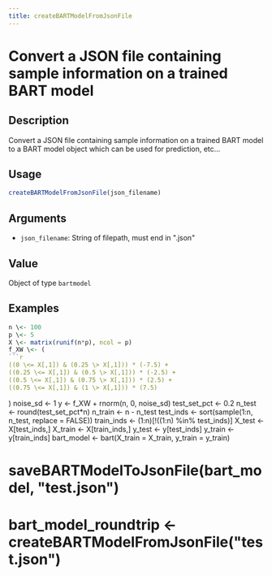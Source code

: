 ```yaml
---
title: createBARTModelFromJsonFile
---
```


# Convert a JSON file containing sample information on a trained BART model

## Description

Convert a JSON file containing sample information on a trained BART model
to a BART model object which can be used for prediction, etc...

## Usage

```r
createBARTModelFromJsonFile(json_filename)
```

## Arguments

* `json_filename`: String of filepath, must end in ".json"

## Value

Object of type `bartmodel`

## Examples

```r
n \<- 100
p \<- 5
X \<- matrix(runif(n*p), ncol = p)
f_XW \<- (
```r
((0 \<= X[,1]) & (0.25 \> X[,1])) * (-7.5) + 
((0.25 \<= X[,1]) & (0.5 \> X[,1])) * (-2.5) + 
((0.5 \<= X[,1]) & (0.75 \> X[,1])) * (2.5) + 
((0.75 \<= X[,1]) & (1 \> X[,1])) * (7.5)
```
)
noise_sd \<- 1
y \<- f_XW + rnorm(n, 0, noise_sd)
test_set_pct \<- 0.2
n_test \<- round(test_set_pct*n)
n_train \<- n - n_test
test_inds \<- sort(sample(1:n, n_test, replace = FALSE))
train_inds \<- (1:n)[!((1:n) %in% test_inds)]
X_test \<- X[test_inds,]
X_train \<- X[train_inds,]
y_test \<- y[test_inds]
y_train \<- y[train_inds]
bart_model \<- bart(X_train = X_train, y_train = y_train)
# saveBARTModelToJsonFile(bart_model, "test.json")
# bart_model_roundtrip \<- createBARTModelFromJsonFile("test.json")
```

